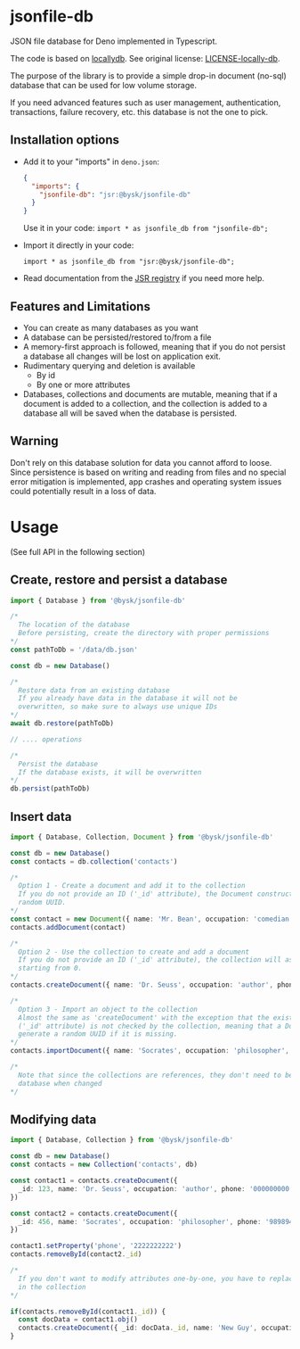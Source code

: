 # jsonfile-db

JSON file database for Deno implemented in Typescript.

The code is based on [locallydb](https://github.com/btwael/locallydb). See original license: [LICENSE-locally-db](https://github.com/Byskov-Soft/jsonfile-db/blob/main/doc/LICENSE-locally-db).

The purpose of the library is to provide a simple drop-in document (no-sql) database that can be used for low volume storage.

If you need advanced features such as user management, authentication, transactions, failure recovery, etc. this database is not the one to pick.

## Installation options

- Add it to your "imports" in `deno.json`:

  ```json
  {
    "imports": {
      "jsonfile-db": "jsr:@bysk/jsonfile-db"
    }
  }
  ```

  Use it in your code: `import * as jsonfile_db from "jsonfile-db";`


- Import it directly in your code:

  `import * as jsonfile_db from "jsr:@bysk/jsonfile-db";`

- Read documentation from the [JSR registry](https://jsr.io/@bysk/jsonfile-db@0.1.1) if you need more help.

## Features and Limitations

- You can create as many databases as you want
- A database can be persisted/restored to/from a file
- A memory-first approach is followed, meaning that if you do not persist a database all changes will be lost on application exit.
- Rudimentary querying and deletion is available
  - By id
  - By one or more attributes
- Databases, collections and documents are mutable, meaning that if a document is added to a collection, and the collection is added to a database all will be saved when the database is persisted.

## Warning

Don't rely on this database solution for data you cannot afford to loose. Since persistence is based on writing and reading from files and no special error mitigation is implemented, app crashes and operating system issues could potentially result in a loss of data.

# Usage
(See full API in the following section)


## Create, restore and persist a database

```ts
import { Database } from '@bysk/jsonfile-db'

/*
  The location of the database
  Before persisting, create the directory with proper permissions
*/
const pathToDb = '/data/db.json'

const db = new Database()

/*
  Restore data from an existing database
  If you already have data in the database it will not be
  overwritten, so make sure to always use unique IDs
*/
await db.restore(pathToDb)

// .... operations

/*
  Persist the database
  If the database exists, it will be overwritten
*/
db.persist(pathToDb)
```

## Insert data

```ts
import { Database, Collection, Document } from '@bysk/jsonfile-db'

const db = new Database()
const contacts = db.collection('contacts')

/*
  Option 1 - Create a document and add it to the collection
  If you do not provide an ID ('_id' attribute), the Document constructor will generate a
  random UUID.
*/
const contact = new Document({ name: 'Mr. Bean', occupation: 'comedian', phone: '111222333' })
contacts.addDocument(contact)

/*
  Option 2 - Use the collection to create and add a document
  If you do not provide an ID ('_id' attribute), the collection will assign a running number
  starting from 0.
*/
contacts.createDocument({ name: 'Dr. Seuss', occupation: 'author', phone: '00000000000' })

/*
  Option 3 - Import an object to the collection
  Almost the same as 'createDocument' with the exception that the existance of an ID
  ('_id' attribute) is not checked by the collection, meaning that a Document constructor will
  generate a random UUID if it is missing.
*/
contacts.importDocument({ name: 'Socrates', occupation: 'philosopher', phone: '9898946464' })

/*
  Note that since the collections are references, they don't need to be re-inserted to the
  database when changed
*/

```

## Modifying data

```ts
import { Database, Collection } from '@bysk/jsonfile-db'

const db = new Database()
const contacts = new Collection('contacts', db)

const contact1 = contacts.createDocument({
  _id: 123, name: 'Dr. Seuss', occupation: 'author', phone: '000000000'
})

const contact2 = contacts.createDocument({
  _id: 456, name: 'Socrates', occupation: 'philosopher', phone: '9898946464'
})

contact1.setProperty('phone', '2222222222')
contacts.removeById(contact2._id)

/*
  If you don't want to modify attributes one-by-one, you have to replace the document
  in the collection
*/

if(contacts.removeById(contact1._id)) {
  const docData = contact1.obj()
  contacts.createDocument({ _id: docData._id, name: 'New Guy', occupation: 'Unemployed', phone: '9999999' })
}
```